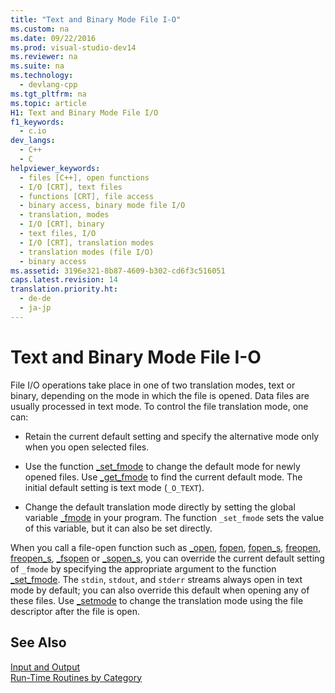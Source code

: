```yaml
---
title: "Text and Binary Mode File I-O"
ms.custom: na
ms.date: 09/22/2016
ms.prod: visual-studio-dev14
ms.reviewer: na
ms.suite: na
ms.technology: 
  - devlang-cpp
ms.tgt_pltfrm: na
ms.topic: article
H1: Text and Binary Mode File I/O
f1_keywords: 
  - c.io
dev_langs: 
  - C++
  - C
helpviewer_keywords: 
  - files [C++], open functions
  - I/O [CRT], text files
  - functions [CRT], file access
  - binary access, binary mode file I/O
  - translation, modes
  - I/O [CRT], binary
  - text files, I/O
  - I/O [CRT], translation modes
  - translation modes (file I/O)
  - binary access
ms.assetid: 3196e321-8b87-4609-b302-cd6f3c516051
caps.latest.revision: 14
translation.priority.ht: 
  - de-de
  - ja-jp
---
```

# Text and Binary Mode File I-O
File I/O operations take place in one of two translation modes, text or binary, depending on the mode in which the file is opened. Data files are usually processed in text mode. To control the file translation mode, one can:  
  
-   Retain the current default setting and specify the alternative mode only when you open selected files.  
  
-   Use the function [_set_fmode](../vs140/_set_fmode.md) to change the default mode for newly opened files. Use [_get_fmode](../vs140/_get_fmode.md) to find the current default mode. The initial default setting is text mode (`_O_TEXT`).  
  
-   Change the default translation mode directly by setting the global variable [_fmode](../vs140/_fmode.md) in your program. The function `_set_fmode` sets the value of this variable, but it can also be set directly.  
  
 When you call a file-open function such as [_open](../vs140/_open--_wopen.md), [fopen](../vs140/fopen--_wfopen.md), [fopen_s](../vs140/fopen_s--_wfopen_s.md), [freopen](../vs140/freopen--_wfreopen.md), [freopen_s](../vs140/freopen_s--_wfreopen_s.md), [_fsopen](../vs140/_fsopen--_wfsopen.md) or [_sopen_s](../vs140/_sopen_s--_wsopen_s.md), you can override the current default setting of `_fmode` by specifying the appropriate argument to the function [_set_fmode](../vs140/_set_fmode.md). The `stdin`, `stdout`, and `stderr` streams always open in text mode by default; you can also override this default when opening any of these files. Use [_setmode](../vs140/_setmode.md) to change the translation mode using the file descriptor after the file is open.  
  
## See Also  
 [Input and Output](../vs140/input-and-output.md)   
 [Run-Time Routines by Category](../vs140/run-time-routines-by-category.md)